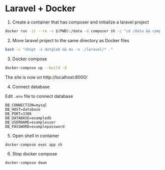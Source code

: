 # Laravel + Docker

1. Create a container that has composer and initialize a laravel project

```bash
docker run -it --rm -v $(PWD):/data -d composer sh -c "cd /data && composer create-project --prefer-dist laravel/laravel laravel"
```

2. Move laravel project to the same directory as Docker files

```bash
bash -c "shopt -s dotglob && mv -n ./laravel/* ."
```

3. Docker compose

```bash
docker-compose up --build -d
```

The site is now on http://localhost:8000/

4. Connect database

Edit `.env` file to connect database

```
DB_CONNECTION=mysql
DB_HOST=database
DB_PORT=3306
DB_DATABASE=exampledb
DB_USERNAME=exampleuser
DB_PASSWORD=examplepassword
```

5. Open shell in container

```bash
docker-compose exec app sh
```

6. Stop docker compose

```bash
docker-compose down
```
